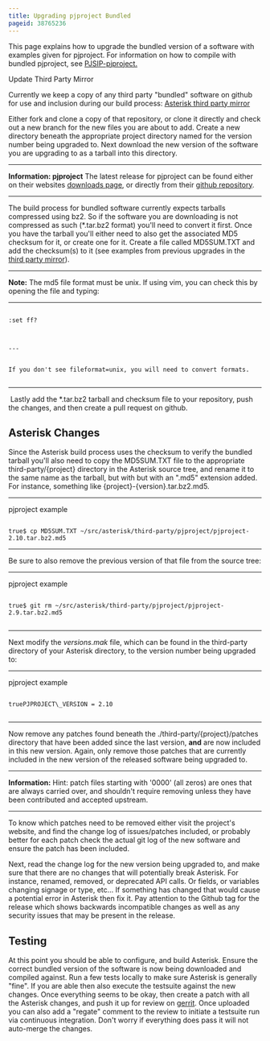 ```yaml
---
title: Upgrading pjproject Bundled
pageid: 38765236
---
```


This page explains how to upgrade the bundled version of a software with examples given for pjproject. For information on how to compile with bundled pjproject, see [PJSIP-pjproject.](/Getting-Started/Installing-Asterisk/Installing-Asterisk-From-Source/PJSIP-pjproject)

Update Third Party Mirror

Currently we keep a copy of any third party "bundled" software on github for use and inclusion during our build process: [Asterisk third party mirror](https://github.com/asterisk/third-party)

Either fork and clone a copy of that repository, or clone it directly and check out a new branch for the new files you are about to add. Create a new directory beneath the appropriate project directory named for the version number being upgraded to. Next download the new version of the software you are upgrading to as a tarball into this directory.




---


**Information: pjproject** The latest release for pjproject can be found either on their websites [downloads page](https://www.pjsip.org/download.htm), or directly from their [github repository](https://github.com/pjsip/pjproject/releases).

  



---


The build process for bundled software currently expects tarballs compressed using bz2. So if the software you are downloading is not compressed as such (\*.tar.bz2 format) you'll need to convert it first. Once you have the tarball you'll either need to also get the associated MD5 checksum for it, or create one for it. Create a file called MD5SUM.TXT and add the checksum(s) to it (see examples from previous upgrades in the [third party mirror](https://github.com/asterisk/third-party)).




---

**Note:**  The md5 file format must be unix. If using vim, you can check this by opening the file and typing:




---

  
  


```

:set ff?  



---


If you don't see fileformat=unix, you will need to convert formats.


```




---


 Lastly add the \*.tar.bz2 tarball and checksum file to your repository, push the changes, and then create a pull request on github.

Asterisk Changes
----------------

Since the Asterisk build process uses the checksum to verify the bundled tarball you'll also need to copy the MD5SUM.TXT file to the appropriate third-party/{project} directory in the Asterisk source tree, and rename it to the same name as the tarball, but with but with an ".md5" extension added. For instance, something like {project}-{version}.tar.bz2.md5.




---

  
pjproject example  


```

true$ cp MD5SUM.TXT ~/src/asterisk/third-party/pjproject/pjproject-2.10.tar.bz2.md5

```



---


Be sure to also remove the previous version of that file from the source tree:




---

  
pjproject example  


```

true$ git rm ~/src/asterisk/third-party/pjproject/pjproject-2.9.tar.bz2.md5


```



---


Next modify the *versions.mak* file, which can be found in the third-party directory of your Asterisk directory, to the version number being upgraded to:




---

  
pjproject example  


```

truePJPROJECT\_VERSION = 2.10


```



---


Now remove any patches found beneath the ./third-party/{project}/patches directory that have been added since the last version, **and** are now included in this new version. Again, only remove those patches that are currently included in the new version of the released software being upgraded to.




---


**Information:**  Hint: patch files starting with '0000' (all zeros) are ones that are always carried over, and shouldn't require removing unless they have been contributed and accepted upstream.

  



---


To know which patches need to be removed either visit the project's website, and find the change log of issues/patches included, or probably better for each patch check the actual git log of the new software and ensure the patch has been included.

Next, read the change log for the new version being upgraded to, and make sure that there are no changes that will potentially break Asterisk. For instance, renamed, removed, or deprecated API calls. Or fields, or variables changing signage or type, etc... If something has changed that would cause a potential error in Asterisk then fix it. Pay attention to the Github tag for the release which shows backwards incompatible changes as well as any security issues that may be present in the release.

Testing
-------

At this point you should be able to configure, and build Asterisk. Ensure the correct bundled version of the software is now being downloaded and compiled against. Run a few tests locally to make sure Asterisk is generally "fine". If you are able then also execute the testsuite against the new changes. Once everything seems to be okay, then create a patch with all the Asterisk changes, and push it up for review on [gerrit](/Development/Policies-and-Procedures/Historical-Policies-and-Procedures/Code-Review/Gerrit-Usage). Once uploaded you can also add a "regate" comment to the review to initiate a testsuite run via continuous integration. Don't worry if everything does pass it will not auto-merge the changes.

 

